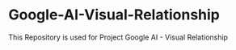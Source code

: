 # Google-AI-Visual-Relationship
This Repository is used for Project Google AI - Visual Relationship
